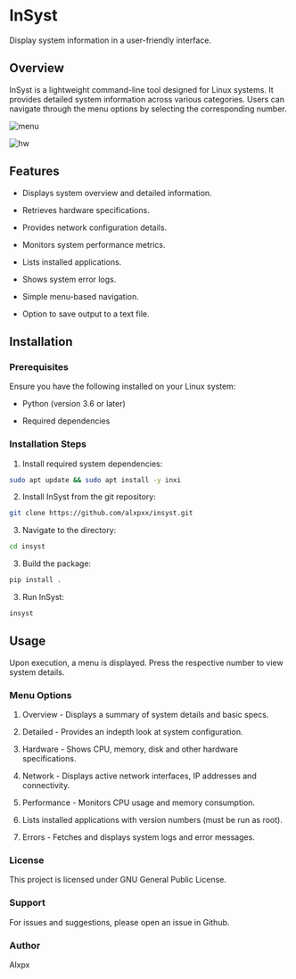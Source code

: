 # InSyst

Display system information in a user-friendly interface.

## Overview

InSyst is a lightweight command-line tool designed for Linux systems. 
It provides detailed system information across various categories.
Users can navigate through the menu options by selecting the corresponding number.

![menu](https://github.com/user-attachments/assets/64bfaf33-a7c8-4ddf-8f85-1d165ee926e7)

![hw](https://github.com/user-attachments/assets/32fcd5e8-4e03-4320-a164-670af877099a)

## Features

- Displays system overview and detailed information.

- Retrieves hardware specifications.

- Provides network configuration details.

- Monitors system performance metrics.

- Lists installed applications.

- Shows system error logs.

- Simple menu-based navigation.

- Option to save output to a text file.


## Installation

### Prerequisites
Ensure you have the following installed on your Linux system:

- Python (version 3.6 or later)

- Required dependencies

### Installation Steps

1. Install required system dependencies:
```bash
sudo apt update && sudo apt install -y inxi
```
2. Install InSyst from the git repository:
```bash
git clone https://github.com/alxpxx/insyst.git
```
3. Navigate to the directory:
```bash
cd insyst
```
3. Build the package:
```bash
pip install .
```
3. Run InSyst:	
```bash
insyst
```

## Usage

Upon execution, a menu is displayed. Press the respective number to view system details.

### Menu Options

1. Overview - Displays a summary of system details and basic specs.

2. Detailed - Provides an indepth look at system configuration.

3. Hardware - Shows CPU, memory, disk and other hardware specifications.

4. Network - Displays active network interfaces, IP addresses and connectivity.

5. Performance - Monitors CPU usage and memory consumption.

6. Lists installed applications with version numbers (must be run as root).

7. Errors - Fetches and displays system logs and error messages.


### License

This project is licensed under GNU General Public License.

### Support

For issues and suggestions, please open an issue in Github.

### Author

Alxpx
